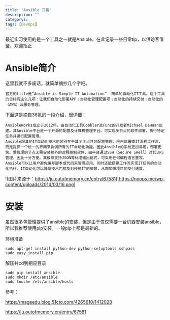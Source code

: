 ```yaml
---
title: "Ansible 开篇"
description: ""
categorys: 
tags: [DevOps]
---
```



最近实习使用的是一个工具之一就是Ansible，在此记录一些日常tip，以供访客借鉴，欢迎指正

# Ansible简介
这里我就不多废话，就简单摘抄几个字吧。

    官方的title是“Ansible is Simple IT Automation”——简单的自动化IT工具。这个工具的目标有这么几项：让我们自动化部署APP；自动化管理配置项；自动化的持续交付；自动化的（AWS）云服务管理。

下面这是摘自36氪的一段介绍，很详细：

    AnsibleWorks成立于2012年，由自动化工具Cobbler及Func的开发者Michael DeHaan创建。其Ansible平台是一个开源的配置及计算机管理平台。可实现多节点的软件部署，执行特定任务并进行配置管理。
    Ansible跟其他IT自动化技术的区别在于其关注点并非配置管理、应用部署或IT流程工作流，而是提供一个统一的界面来协调所有的IT自动化功能，因此Ansible的系统更加易用，部署更快。受管理的节点无需安装额外的远程控制软件，由平台通过SSH（Secure SHell）对其进行管理，因此十分方便。其模块支持JSON等标准输出格式，可采用任何编程语言重写。
    Ansible可以让用户避免编写脚本或代码来管理应用，同时还能搭建工作流实现IT任务的自动化执行。IT自动化可以降低技术门槛及对传统IT的依赖，从而加快项目的交付速度。

!(图片来源于：https://ju.outofmemory.cn/entry/67581)[https://noops.me/wp-content/uploads/2014/03/16.png]

# 安装
虽然很多包管理提供了ansible的安装，但是由于仅仅需要一台机器安装ansible，所以我推荐使用pip安装，一般pip上都是最新的。

环境准备

    sudo apt-get install python-dev python-setuptools sshpass
    sudo easy_install pip
    
解压并cd到相应目录

    sudo pip install ansible
    sudo mkdir /etc/ansible
    sudo touche /etc/ansible/hosts


参考：

https://mageedu.blog.51cto.com/4265610/1412028

https://ju.outofmemory.cn/entry/67581
